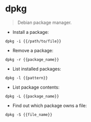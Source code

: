 # dpkg

> Debian package manager.

- Install a package:

`dpkg -i {{/path/to/file}}`

- Remove a package:

`dpkg -r {{package_name}}`

- List installed packages:

`dpkg -l {{pattern}}`

- List package contents:

`dpkg -L {{package_name}}`

- Find out which package owns a file:

`dpkg -S {{file_name}}`
